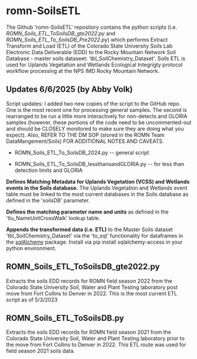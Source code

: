 # romn-SoilsETL

The Github 'romn-SoilsETL' repository contains the python scripts (i.e. *ROMN_Soils_ETL_ToSoilsDB_gte2022.py* and *ROMN_Soils_ETL_To_SoilsDB_Pre2022.py*) which performs Extract Transform and Load (ETL) of the Colorado State University Soils Lab Electronic Data Deliverable (EDD) 
to the Rocky Mountain Network Soil Database - master soils dataseet: 'tbl_SoilChemistry_Dataset'. Soils ETL is used for Uplands Vegetation and Wetlands Ecological Integrigty protocol workflow processing at the NPS IMD Rocky Mountain Network.


## Updates 6/6/2025 (by Abby Volk)
Script updates: I added two new copies of the script to the GitHub repo. One is the most recent one for processing general samples. The second is rearranged to be run a little more interactively for non-detects and GLORIA samples (however, these portions of the code need to be uncommented-out and should be CLOSELY monitored to make sure they are doing what you expect). Also, REFER TO THE DM SOP (stored in the ROMN Team DataMangement/Soils) FOR ADDITIONAL NOTES AND CAVEATS.

-   ROMN_Soils_ETL_To_SoilsDB_2024.py -- general script

-   ROMN_Soils_ETL_To_SoilsDB_lessthansandGLORIA.py -- for less than detection limits and GLORIA


**Defines Matching Metadata for Uplands Vegetation (VCSS) and Wetlands events in the Soils database.**
The Uplands Vegetation and Wetlands event table must be linked to the most current databases in the Soils database as defined in the 'soilsDB' parameter.

**Defines the matching parameter name and units** as defined in the 'tlu_NameUnitCrossWalk' lookup table.

**Appends the transformed data (i.e. ETL)** to the Master Soils dataset 'tbl_SoilChemistry_Dataset' via the 'to_sql' functionality for dataframes in the [sqlAlchemy](https://pypi.org/project/sqlalchemy-access/) package. Install via pip install sqlalchemy-access in your python environment.

## ROMN_Soils_ETL_ToSoilsDB_gte2022.py

Extracts the soils EDD records for ROMN field season 2022 from the Colorado State University Soil, Water and Plant Testing laboratory post move from Fort Collins to Denver in 2022. This is the most current ETL script as of 5/3/2023

## ROMN_Soils_ETL_ToSoilsDB.py

Extracts the soils EDD records for ROMN field season 2021 from the Colorado State University Soil, Water and Plant Testing laboratory prior to the move from Fort Collins to Denver in 2022. This ETL route was used for field season 2021 soils data.
